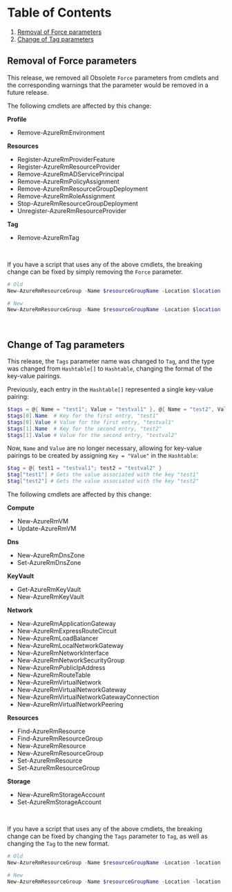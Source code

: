 # Table of Contents
1. [Removal of Force parameters](#removal-of-force-parameters)
2. [Change of Tag parameters](#change-of-tag-parameters)

## Removal of Force parameters

This release, we removed all Obsolete `Force` parameters from cmdlets and the corresponding warnings that the parameter would be removed in a future release.

The following cmdlets are affected by this change:

**Profile**
- Remove-AzureRmEnvironment

**Resources**
- Register-AzureRmProviderFeature
- Register-AzureRmResourceProvider
- Remove-AzureRmADServicePrincipal
- Remove-AzureRmPolicyAssignment
- Remove-AzureRmResourceGroupDeployment
- Remove-AzureRmRoleAssignment
- Stop-AzureRmResourceGroupDeployment
- Unregister-AzureRmResourceProvider

**Tag**
- Remove-AzureRmTag

<br>

If you have a script that uses any of the above cmdlets, the breaking change can be fixed by simply removing the `Force` parameter.

```powershell
# Old
New-AzureRmResourceGroup -Name $resourceGroupName -Location $location -Force

# New
New-AzureRmResourceGroup -Name $resourceGroupName -Location $location
```

<br>

## Change of Tag parameters

This release, the `Tags` parameter name was changed to `Tag`, and the type was changed from `Hashtable[]` to `Hashtable`, changing the format of the key-value pairings.

Previously, each entry in the `Hashtable[]` represented a single key-value pairing:

```powershell
$tags = @{ Name = "test1"; Value = "testval1" }, @{ Name = "test2", Value = "testval2" }
$tags[0].Name  # Key for the first entry, "test1"
$tags[0].Value # Value for the first entry, "testval1"
$tags[1].Name  # Key for the second entry, "test2"
$tags[1].Value # Value for the second entry, "testval2"
```

Now, `Name` and `Value` are no longer necessary, allowing for key-value pairings to be created by assigning `Key = "Value"` in the `Hashtable`:

```powershell
$tag = @{ test1 = "testval1"; test2 = "testval2" }
$tag["test1"] # Gets the value associated with the key "test1"
$tag["test2"] # Gets the value associated with the key "test2"
```

The following cmdlets are affected by this change:


**Compute**
- New-AzureRmVM
- Update-AzureRmVM

**Dns**
- New-AzureRmDnsZone
- Set-AzureRmDnsZone

**KeyVault**
- Get-AzureRmKeyVault
- New-AzureRmKeyVault

**Network**
- New-AzureRmApplicationGateway
- New-AzureRmExpressRouteCircuit
- New-AzureRmLoadBalancer
- New-AzureRmLocalNetworkGateway
- New-AzureRmNetworkInterface
- New-AzureRmNetworkSecurityGroup
- New-AzureRmPublicIpAddress
- New-AzureRmRouteTable
- New-AzureRmVirtualNetwork
- New-AzureRmVirtualNetworkGateway
- New-AzureRmVirtualNetworkGatewayConnection
- New-AzureRmVirtualNetworkPeering

**Resources**
- Find-AzureRmResource
- Find-AzureRmResourceGroup
- New-AzureRmResource
- New-AzureRmResourceGroup
- Set-AzureRmResource
- Set-AzureRmResourceGroup

**Storage**
- New-AzureRmStorageAccount
- Set-AzureRmStorageAccount


<br>

If you have a script that uses any of the above cmdlets, the breaking change can be fixed by changing the `Tags` parameter to `Tag`, as well as changing the `Tag` to the new format.

```powershell
# Old
New-AzureRmResourceGroup -Name $resourceGroupName -Location -location -Tags @{ Name = "testtag"; Value = "testval" }

# New
New-AzureRmResourceGroup -Name $resourceGroupName -Location -location -Tag @{ testtag = "testval" }
```


